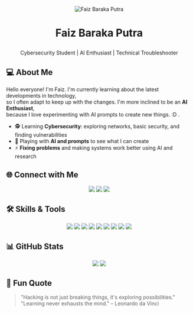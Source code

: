 <p align="center">
  <img src="img/yuta-yuta-rika.gif" alt="Faiz Baraka Putra" />
</p>

# <p align="center">Faiz Baraka Putra</p>

<p align="center">
Cybersecurity Student | AI Enthusiast | Technical Troubleshooter
</p>



## 💻 About Me
Hello everyone! I'm Faiz. I'm currently learning about the latest developments in technology,  
so I often adapt to keep up with the changes. I'm more inclined to be an **AI Enthusiast**,  
because I love experimenting with AI prompts to create new things. :D
.  

- 🕵️ Learning **Cybersecurity**: exploring networks, basic security, and finding vulnerabilities  
- 🤖 Playing with **AI and prompts** to see what I can create  
- ⚡ **Fixing problems** and making systems work better using AI and research



## 🌐 Connect with Me
<p align="center">
  <a href="https://www.linkedin.com/in/YOUR_PROFILE"><img src="https://img.shields.io/badge/LinkedIn-blue?style=for-the-badge&logo=linkedin&logoColor=white"/></a>
  <a href="https://twitter.com/YOUR_PROFILE"><img src="https://img.shields.io/badge/Twitter-1DA1F2?style=for-the-badge&logo=twitter&logoColor=white"/></a>
  <a href="mailto:YOUR_EMAIL"><img src="https://img.shields.io/badge/Email-D14836?style=for-the-badge&logo=gmail&logoColor=white"/></a>
</p>



## 🛠 Skills & Tools
<p align="center">
  <img src="https://img.shields.io/badge/CyberChef-FF6F61?style=for-the-badge&logo=cyberchef&logoColor=white"/>
  <img src="https://img.shields.io/badge/John%20The%20Ripper-000000?style=for-the-badge&logo=hashicorp&logoColor=white"/>
  <img src="https://img.shields.io/badge/GDB-4EAA25?style=for-the-badge&logo=gnu&logoColor=white"/>
  <img src="https://img.shields.io/badge/Burp%20Suite-FF5722?style=for-the-badge&logo=burpsuite&logoColor=white"/>
  <img src="https://img.shields.io/badge/Wireshark-0078D7?style=for-the-badge&logo=wireshark&logoColor=white"/>
  <img src="https://img.shields.io/badge/Nmap-CC0000?style=for-the-badge&logo=nmap&logoColor=white"/>
  <img src="https://img.shields.io/badge/Python-3776AB?style=for-the-badge&logo=python&logoColor=white"/>
  <img src="https://img.shields.io/badge/Django-092E20?style=for-the-badge&logo=django&logoColor=white"/>
  <img src="https://img.shields.io/badge/Docker-2496ED?style=for-the-badge&logo=docker&logoColor=white"/>
</p>






## 📊 GitHub Stats
<p align="center">
  <img src="https://github-readme-stats.vercel.app/api?username=YOUR_USERNAME&show_icons=true&theme=tokyonight" />
  <img src="https://github-readme-streak-stats.herokuapp.com/?user=YOUR_USERNAME&theme=tokyonight" />
</p>



## 🌌 Fun Quote
> "Hacking is not just breaking things, it's exploring possibilities."  
> "Learning never exhausts the mind." – Leonardo da Vinci
